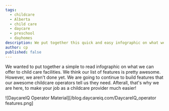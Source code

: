 ```yaml
---
tags:
  - childcare
  - Alberta
  - child care
  - daycare
  - preschool
  - dayhomes
description: We put together this quick and easy infographic on what we have to offer child care facilities such as daycares, preschools, dayhomes or after school care.
author: cp
published: false
---
```

We wanted to put together a simple to read infographic on what we can offer to child care facilities.  We think our list of features is pretty awesome.  However, we aren't done yet.  We are going to continue to build features that our awesome childcare operators tell us they need.  Afterall, that's why we are here, to make your job as a childcare provider much easier!

![DaycareIQ Operator Material][/blog.daycareiq.com/DaycareIQ_operator features.png]
